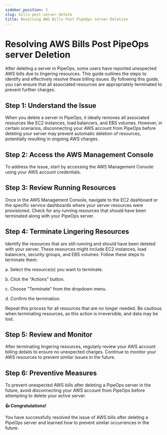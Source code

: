 ```yaml
---
sidebar_position: 3
slug: bills-post-server-delete
title: Resolving AWS Bills Post PipeOps server Deletion
---
```


# Resolving AWS Bills Post PipeOps server Deletion

After deleting a server in PipeOps, some users have reported unexpected AWS bills due to lingering resources. This guide outlines the steps to identify and effectively resolve these billing issues. By following this guide, you can ensure that all associated resources are appropriately terminated to prevent further charges.

## Step 1: Understand the Issue

When you delete a server in PipeOps, it ideally removes all associated resources like EC2 instances, load balancers, and EBS volumes. However, in certain scenarios, disconnecting your AWS account from PipeOps before deleting your server may prevent automatic deletion of resources, potentially resulting in ongoing AWS charges.

## Step 2: Access the AWS Management Console

To address the issue, start by accessing the AWS Management Console using your AWS account credentials.

## Step 3: Review Running Resources

Once in the AWS Management Console, navigate to the EC2 dashboard or the specific service dashboards where your server resources were provisioned. Check for any running resources that should have been terminated along with your PipeOps server.

## Step 4: Terminate Lingering Resources

Identify the resources that are still running and should have been deleted with your server. These resources might include EC2 instances, load balancers, security groups, and EBS volumes. Follow these steps to terminate them:

a. Select the resource(s) you want to terminate.

b. Click the "Actions" button.

c. Choose "Terminate" from the dropdown menu.

d. Confirm the termination.

Repeat this process for all resources that are no longer needed. Be cautious when terminating resources, as this action is irreversible, and data may be lost.

## Step 5: Review and Monitor

After terminating lingering resources, regularly review your AWS account billing details to ensure no unexpected charges. Continue to monitor your AWS resources to prevent similar issues in the future.

## Step 6: Preventive Measures

To prevent unexpected AWS bills after deleting a PipeOps server in the future, avoid disconnecting your AWS account from PipeOps before attempting to delete your active server.

**👍 Congratulations!**

You have successfully resolved the issue of AWS bills after deleting a PipeOps server and learned how to prevent similar occurrences in the future.
